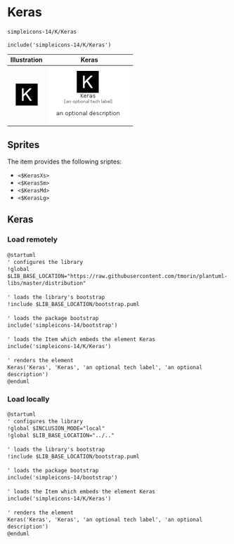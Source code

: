 # Keras


```text
simpleicons-14/K/Keras
```

```text
include('simpleicons-14/K/Keras')
```



| Illustration | Keras |
| :---: | :---: |
| ![illustration for Illustration](../../simpleicons-14/K/Keras.png) | ![illustration for Keras](../../simpleicons-14/K/Keras.Local.png) |



## Sprites
The item provides the following sriptes:

- `<$KerasXs>`
- `<$KerasSm>`
- `<$KerasMd>`
- `<$KerasLg>`





## Keras

### Load remotely
```plantuml
@startuml
' configures the library
!global $LIB_BASE_LOCATION="https://raw.githubusercontent.com/tmorin/plantuml-libs/master/distribution"

' loads the library's bootstrap
!include $LIB_BASE_LOCATION/bootstrap.puml

' loads the package bootstrap
include('simpleicons-14/bootstrap')

' loads the Item which embeds the element Keras
include('simpleicons-14/K/Keras')

' renders the element
Keras('Keras', 'Keras', 'an optional tech label', 'an optional description')
@enduml
```

### Load locally
```plantuml
@startuml
' configures the library
!global $INCLUSION_MODE="local"
!global $LIB_BASE_LOCATION="../.."

' loads the library's bootstrap
!include $LIB_BASE_LOCATION/bootstrap.puml

' loads the package bootstrap
include('simpleicons-14/bootstrap')

' loads the Item which embeds the element Keras
include('simpleicons-14/K/Keras')

' renders the element
Keras('Keras', 'Keras', 'an optional tech label', 'an optional description')
@enduml
```

